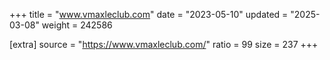 +++
title = "www.vmaxleclub.com"
date = "2023-05-10"
updated = "2025-03-08"
weight = 242586

[extra]
source = "https://www.vmaxleclub.com/"
ratio = 99
size = 237
+++
